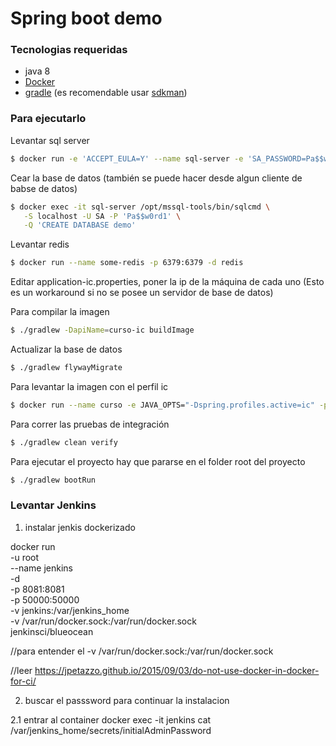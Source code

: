 # Spring boot demo

### Tecnologias requeridas

* java 8
* [Docker]
* [gradle] (es recomendable usar [sdkman])

### Para ejecutarlo

Levantar sql server

```sh
$ docker run -e 'ACCEPT_EULA=Y' --name sql-server -e 'SA_PASSWORD=Pa$$w0rd1' -p 1433:1433 -d microsoft/mssql-server-linux:2017-CU4
```

Cear la base de datos (también se puede hacer desde algun cliente de babse de datos)

```sh
$ docker exec -it sql-server /opt/mssql-tools/bin/sqlcmd \
   -S localhost -U SA -P 'Pa$$w0rd1' \
   -Q 'CREATE DATABASE demo'
```

Levantar redis

```sh
$ docker run --name some-redis -p 6379:6379 -d redis
```

Editar application-ic.properties, poner la ip de la máquina de cada uno (Esto es un workaround si no se posee un servidor de base de datos)

Para compilar la imagen

```sh
$ ./gradlew -DapiName=curso-ic buildImage
```

Actualizar la base de datos

```sh
$ ./gradlew flywayMigrate
```

Para levantar la imagen con el perfil ic

```sh
$ docker run --name curso -e JAVA_OPTS="-Dspring.profiles.active=ic" -p 8080:8080 -d curso-ic:0.0.1-SNAPSHOT
```

Para correr las pruebas de integración

```sh
$ ./gradlew clean verify
```

Para ejecutar el proyecto hay que pararse en el folder root del proyecto

```sh
$ ./gradlew bootRun
```

   [Docker]: <https://docs.docker.com/install/linux/docker-ce/ubuntu/#os-requirements>
   [gradle]: <https://gradle.org/>
   [sdkman]: <http://sdkman.io/>
   
   
   
   ### Levantar Jenkins
   
   1) instalar jenkis dockerizado

docker run \
  -u root \
  --name jenkins \
  -d \
  -p 8081:8081 \
  -p 50000:50000 \
  -v jenkins:/var/jenkins_home \
  -v /var/run/docker.sock:/var/run/docker.sock \
  jenkinsci/blueocean
  
//para entender el -v /var/run/docker.sock:/var/run/docker.sock


//leer https://jpetazzo.github.io/2015/09/03/do-not-use-docker-in-docker-for-ci/

2) buscar el passsword para continuar la instalacion

2.1 entrar al container
docker exec -it jenkins cat /var/jenkins_home/secrets/initialAdminPassword
